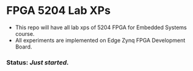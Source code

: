 # FPGA 5204 Lab XPs
 - This repo will have all lab xps of 5204 FPGA for Embedded Systems course.
 - All experiments are implemented on Edge Zynq FPGA Development Board.

### Status: _Just started._
